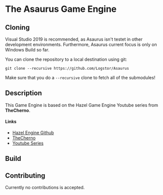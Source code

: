# The Asaurus Game Engine

## Cloning
Visual Studio 2019 is recommended, as Asaurus isn't testet in other development environments. Furthermore, Asaurus current focus is only on Windows Build so far.

You can clone the repository to a local destination using git:

`git clone --recursive https://github.com/Logstor/Asaurus`

Make sure that you do a `--recursive` clone to fetch all of the submodules!

## Description
This Game Engine is based on the Hazel Game Engine Youtube series from **TheCherno**.

#### Links
* [Hazel Engine Github](https://github.com/TheCherno/Hazel)
* [TheCherno](https://www.youtube.com/user/TheChernoProject)
* [Youtube Series](https://www.youtube.com/playlist?list=PLlrATfBNZ98dC-V-N3m0Go4deliWHPFwT)

## Build


## Contributing
Currently no contributions is accepted.
